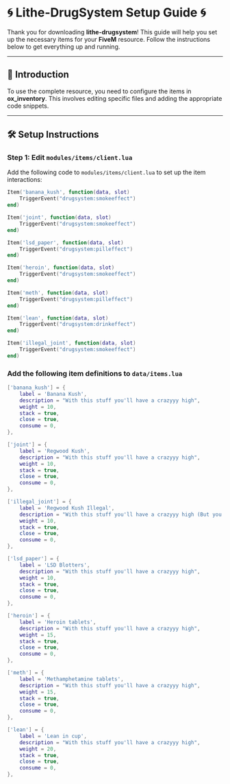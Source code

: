 
# 🌀 Lithe-DrugSystem Setup Guide 🌀

Thank you for downloading **lithe-drugsystem**! This guide will help you set up the necessary items for your **FiveM** resource. Follow the instructions below to get everything up and running.

---

## 📄 Introduction

To use the complete resource, you need to configure the items in **ox_inventory**. This involves editing specific files and adding the appropriate code snippets.

---

## 🛠️ Setup Instructions

### Step 1: Edit `modules/items/client.lua`

Add the following code to `modules/items/client.lua` to set up the item interactions:

```lua
Item('banana_kush', function(data, slot)
    TriggerEvent("drugsystem:smokeeffect")
end)

Item('joint', function(data, slot)
    TriggerEvent("drugsystem:smokeeffect")
end)

Item('lsd_paper', function(data, slot)
    TriggerEvent("drugsystem:pilleffect")
end)

Item('heroin', function(data, slot)
    TriggerEvent("drugsystem:smokeeffect")
end)

Item('meth', function(data, slot)
    TriggerEvent("drugsystem:pilleffect")
end)

Item('lean', function(data, slot)
    TriggerEvent("drugsystem:drinkeffect")
end)

Item('illegal_joint', function(data, slot)
    TriggerEvent("drugsystem:smokeeffect")
end)

```
### Add the following item definitions to `data/items.lua `
```lua
['banana_kush'] = {
    label = 'Banana Kush',
    description = "With this stuff you'll have a crazyyy high",
    weight = 10,
    stack = true,
    close = true,
    consume = 0,
},

['joint'] = {
    label = 'Regwood Kush',
    description = "With this stuff you'll have a crazyyy high",
    weight = 10,
    stack = true,
    close = true,
    consume = 0,
},

['illegal_joint'] = {
    label = 'Regwood Kush Illegal',
    description = "With this stuff you'll have a crazyyy high (But you can get arrested)",
    weight = 10,
    stack = true,
    close = true,
    consume = 0,
},

['lsd_paper'] = {
    label = 'LSD Blotters',
    description = "With this stuff you'll have a crazyyy high",
    weight = 10,
    stack = true,
    close = true,
    consume = 0,
},

['heroin'] = {
    label = 'Heroin tablets',
    description = "With this stuff you'll have a crazyyy high",
    weight = 15,
    stack = true,
    close = true,
    consume = 0,
},

['meth'] = {
    label = 'Methamphetamine tablets',
    description = "With this stuff you'll have a crazyyy high",
    weight = 15,
    stack = true,
    close = true,
    consume = 0,
},

['lean'] = {
    label = 'Lean in cup',
    description = "With this stuff you'll have a crazyyy high",
    weight = 20,
    stack = true,
    close = true,
    consume = 0,
},
```
